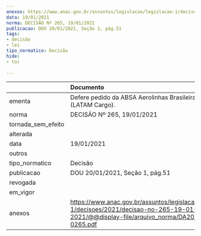 ```yaml
---
anexos: https://www.anac.gov.br/assuntos/legislacao/legislacao-1/decisoes/2021/decisao-no-265-19-01-2021/@@display-file/arquivo_norma/DA2021-0265.pdf
data: 19/01/2021
norma: DECISÃO Nº 265, 19/01/2021
publicacao: DOU 20/01/2021, Seção 1, pág.51
tags:
- decisão
- lei
tipo_normatico: Decisão
hide: 
- toc 
 
---
```


|                    | Documento                                                                                                                                     |
|:-------------------|:----------------------------------------------------------------------------------------------------------------------------------------------|
| ementa             | Defere pedido da ABSA Aerolinhas Brasileiras S/A (LATAM Cargo).                                                                               |
| norma              | DECISÃO Nº 265, 19/01/2021                                                                                                                    |
| tornada_sem_efeito |                                                                                                                                               |
| alterada           |                                                                                                                                               |
| data               | 19/01/2021                                                                                                                                    |
| outros             |                                                                                                                                               |
| tipo_normatico     | Decisão                                                                                                                                       |
| publicacao         | DOU 20/01/2021, Seção 1, pág.51                                                                                                               |
| revogada           |                                                                                                                                               |
| em_vigor           |                                                                                                                                               |
| anexos             | https://www.anac.gov.br/assuntos/legislacao/legislacao-1/decisoes/2021/decisao-no-265-19-01-2021/@@display-file/arquivo_norma/DA2021-0265.pdf |